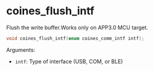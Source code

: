# coines_flush_intf
Flush the write buffer.Works only on APP3.0 MCU target.

```C
void coines_flush_intf(enum coines_comm_intf intf);
```

Arguments:

- `intf`: Type of interface (USB, COM, or BLE)
